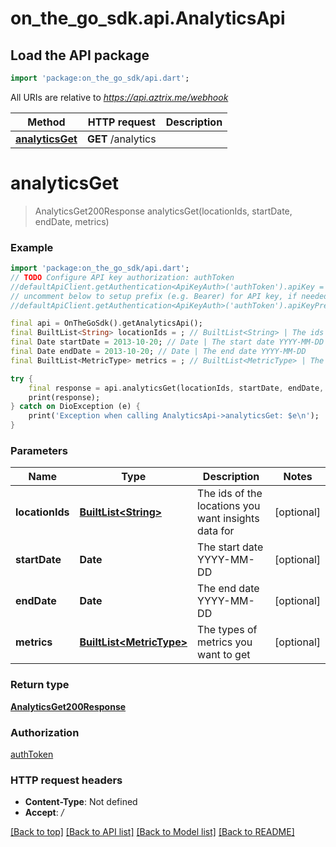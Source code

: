 # on_the_go_sdk.api.AnalyticsApi

## Load the API package
```dart
import 'package:on_the_go_sdk/api.dart';
```

All URIs are relative to *https://api.aztrix.me/webhook*

Method | HTTP request | Description
------------- | ------------- | -------------
[**analyticsGet**](AnalyticsApi.md#analyticsget) | **GET** /analytics | 


# **analyticsGet**
> AnalyticsGet200Response analyticsGet(locationIds, startDate, endDate, metrics)



### Example
```dart
import 'package:on_the_go_sdk/api.dart';
// TODO Configure API key authorization: authToken
//defaultApiClient.getAuthentication<ApiKeyAuth>('authToken').apiKey = 'YOUR_API_KEY';
// uncomment below to setup prefix (e.g. Bearer) for API key, if needed
//defaultApiClient.getAuthentication<ApiKeyAuth>('authToken').apiKeyPrefix = 'Bearer';

final api = OnTheGoSdk().getAnalyticsApi();
final BuiltList<String> locationIds = ; // BuiltList<String> | The ids of the locations you want insights data for
final Date startDate = 2013-10-20; // Date | The start date YYYY-MM-DD
final Date endDate = 2013-10-20; // Date | The end date YYYY-MM-DD
final BuiltList<MetricType> metrics = ; // BuiltList<MetricType> | The types of metrics you want to get

try {
    final response = api.analyticsGet(locationIds, startDate, endDate, metrics);
    print(response);
} catch on DioException (e) {
    print('Exception when calling AnalyticsApi->analyticsGet: $e\n');
}
```

### Parameters

Name | Type | Description  | Notes
------------- | ------------- | ------------- | -------------
 **locationIds** | [**BuiltList&lt;String&gt;**](String.md)| The ids of the locations you want insights data for | [optional] 
 **startDate** | **Date**| The start date YYYY-MM-DD | [optional] 
 **endDate** | **Date**| The end date YYYY-MM-DD | [optional] 
 **metrics** | [**BuiltList&lt;MetricType&gt;**](MetricType.md)| The types of metrics you want to get | [optional] 

### Return type

[**AnalyticsGet200Response**](AnalyticsGet200Response.md)

### Authorization

[authToken](../README.md#authToken)

### HTTP request headers

 - **Content-Type**: Not defined
 - **Accept**: */*

[[Back to top]](#) [[Back to API list]](../README.md#documentation-for-api-endpoints) [[Back to Model list]](../README.md#documentation-for-models) [[Back to README]](../README.md)

